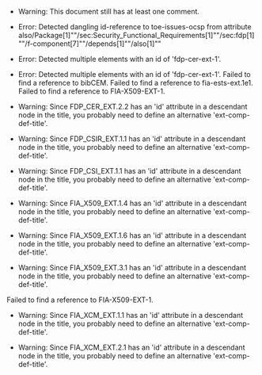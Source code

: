 * Warning: This document still has at least one comment.
* Error: Detected dangling id-reference to toe-issues-ocsp from attribute
        also/Package[1]""/sec:Security_Functional_Requirements[1]""/sec:fdp[1]""/f-component[7]""/depends[1]""/also[1]""
* Error: Detected multiple elements with an id of 'fdp-cer-ext-1'.
* Error: Detected multiple elements with an id of 'fdp-cer-ext-1'.
 Failed to find a reference to bibCEM.
 Failed to find a reference to fia-ests-ext.1e1.
 Failed to find a reference to FIA-X509-EXT-1.
* Warning: Since FDP_CER_EXT.2.2 has an 'id' attribute in a descendant node in the title, you probably need to define an alternative 'ext-comp-def-title'.
                       
* Warning: Since FDP_CSIR_EXT.1.1 has an 'id' attribute in a descendant node in the title, you probably need to define an alternative 'ext-comp-def-title'.
                       
* Warning: Since FDP_CSI_EXT.1.1 has an 'id' attribute in a descendant node in the title, you probably need to define an alternative 'ext-comp-def-title'.
                       
* Warning: Since FIA_X509_EXT.1.4 has an 'id' attribute in a descendant node in the title, you probably need to define an alternative 'ext-comp-def-title'.
                       
* Warning: Since FIA_X509_EXT.1.6 has an 'id' attribute in a descendant node in the title, you probably need to define an alternative 'ext-comp-def-title'.
                       
* Warning: Since FIA_X509_EXT.3.1 has an 'id' attribute in a descendant node in the title, you probably need to define an alternative 'ext-comp-def-title'.
                       
 Failed to find a reference to FIA-X509-EXT-1.
* Warning: Since FIA_XCM_EXT.1.1 has an 'id' attribute in a descendant node in the title, you probably need to define an alternative 'ext-comp-def-title'.
                       
* Warning: Since FIA_XCM_EXT.2.1 has an 'id' attribute in a descendant node in the title, you probably need to define an alternative 'ext-comp-def-title'.
                       
